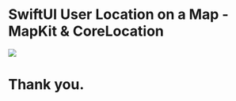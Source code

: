 
# SwiftUI User Location on a Map - MapKit & CoreLocation




![](https://github.com/mertdagistan/SwiftUI-User-Location-MapKit-CoreLocation/media/demo.gif)



Thank you.
=======
